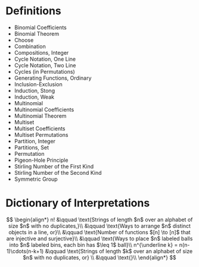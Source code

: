 # Definitions

- Binomial Coefficients
- Binomial Theorem
- Choose
- Combination
- Compositions, Integer
- Cycle Notation, One Line
- Cycle Notation, Two Line
- Cycles (in Permutations)
- Generating Functions, Ordinary
- Inclusion-Exclusion
- Induction, Stong
- Induction, Weak
- Multinomial
- Multinomial Coefficients
- Multinomial Theorem
- Multiset
- Multiset Coefficients
- Multiset Permutations
- Partition, Integer
- Partitions, Set
- Permutation
- Pigeon-Hole Principle
- Stirling Number of the First Kind
- Stirling Number of the Second Kind
- Symmetric Group

# Dictionary of Interpretations

$$
\begin{align*}
n! &\qquad \text{Strings of length $n$ over an alphabet of size $n$ with no duplicates,}\\
&\qquad \text{Ways to arrange $n$ distinct objects in a line, or}\\
&\qquad \text{Number of functions $[n] \to [n]$ that are injective and surjective}\\
&\qquad \text{Ways to place $n$ labeled balls into $n$ labeled bins, each bin has $\leq 1$ ball}\\
n^{\underline k} = n(n-1)\cdots(n-k+1) &\qquad \text{Strings of length $k$ over an alphabet of size $n$ with no duplicates, or} \\
&\qquad \text{}\\
\end{align*}
$$